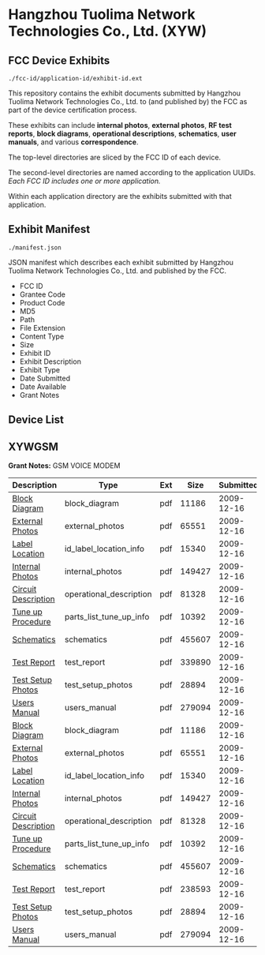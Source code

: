 # Hangzhou Tuolima Network Technologies Co., Ltd. (XYW)
## FCC Device Exhibits

```
./fcc-id/application-id/exhibit-id.ext
```

This repository contains the exhibit documents submitted by Hangzhou Tuolima Network Technologies Co., Ltd. to (and published by) the FCC as part of the device certification process.

These exhibits can include **internal photos**, **external photos**, **RF test reports**, **block diagrams**, **operational descriptions**, **schematics**, **user manuals**, and various **correspondence**.

The top-level directories are sliced by the FCC ID of each device.

The second-level directories are named according to the application UUIDs. *Each FCC ID includes one or more application.*

Within each application directory are the exhibits submitted with that application. 

## Exhibit Manifest

```
./manifest.json
```

JSON manifest which describes each exhibit submitted by Hangzhou Tuolima Network Technologies Co., Ltd. and published by the FCC.

- FCC ID
- Grantee Code
- Product Code
- MD5
- Path
- File Extension
- Content Type
- Size
- Exhibit ID
- Exhibit Description
- Exhibit Type
- Date Submitted
- Date Available
- Grant Notes

## Device List
## XYWGSM
**Grant Notes:** GSM VOICE MODEM

| Description | Type | Ext | Size | Submitted | Available |
| ----------- | ---- | --- | ---- | --------- | --------- |
| [Block Diagram](XYWGSM/f6d1f726d9505c8ec66d03f14160131a/1214387.pdf) | block_diagram | pdf | 11186 | 2009-12-16 | 2009-12-16 |
| [External Photos](XYWGSM/f6d1f726d9505c8ec66d03f14160131a/1214389.pdf) | external_photos | pdf | 65551 | 2009-12-16 | 2009-12-16 |
| [Label Location](XYWGSM/f6d1f726d9505c8ec66d03f14160131a/1214391.pdf) | id_label_location_info | pdf | 15340 | 2009-12-16 | 2009-12-16 |
| [Internal Photos](XYWGSM/f6d1f726d9505c8ec66d03f14160131a/1214392.pdf) | internal_photos | pdf | 149427 | 2009-12-16 | 2009-12-16 |
| [Circuit Description](XYWGSM/f6d1f726d9505c8ec66d03f14160131a/1214388.pdf) | operational_description | pdf | 81328 | 2009-12-16 | 2009-12-16 |
| [Tune up Procedure](XYWGSM/f6d1f726d9505c8ec66d03f14160131a/1214395.pdf) | parts_list_tune_up_info | pdf | 10392 | 2009-12-16 | 2009-12-16 |
| [Schematics](XYWGSM/f6d1f726d9505c8ec66d03f14160131a/1214393.pdf) | schematics | pdf | 455607 | 2009-12-16 | 2009-12-16 |
| [Test Report](XYWGSM/f6d1f726d9505c8ec66d03f14160131a/1214390.pdf) | test_report | pdf | 339890 | 2009-12-16 | 2009-12-16 |
| [Test Setup Photos](XYWGSM/f6d1f726d9505c8ec66d03f14160131a/1214394.pdf) | test_setup_photos | pdf | 28894 | 2009-12-16 | 2009-12-16 |
| [Users Manual](XYWGSM/f6d1f726d9505c8ec66d03f14160131a/1214396.pdf) | users_manual | pdf | 279094 | 2009-12-16 | 2009-12-16 |
| [Block Diagram](XYWGSM/6056214fba3a8f334704b0c65c310daf/1214387.pdf) | block_diagram | pdf | 11186 | 2009-12-16 | 2009-12-16 |
| [External Photos](XYWGSM/6056214fba3a8f334704b0c65c310daf/1214389.pdf) | external_photos | pdf | 65551 | 2009-12-16 | 2009-12-16 |
| [Label Location](XYWGSM/6056214fba3a8f334704b0c65c310daf/1214391.pdf) | id_label_location_info | pdf | 15340 | 2009-12-16 | 2009-12-16 |
| [Internal Photos](XYWGSM/6056214fba3a8f334704b0c65c310daf/1214392.pdf) | internal_photos | pdf | 149427 | 2009-12-16 | 2009-12-16 |
| [Circuit Description](XYWGSM/6056214fba3a8f334704b0c65c310daf/1214388.pdf) | operational_description | pdf | 81328 | 2009-12-16 | 2009-12-16 |
| [Tune up Procedure](XYWGSM/6056214fba3a8f334704b0c65c310daf/1214395.pdf) | parts_list_tune_up_info | pdf | 10392 | 2009-12-16 | 2009-12-16 |
| [Schematics](XYWGSM/6056214fba3a8f334704b0c65c310daf/1214393.pdf) | schematics | pdf | 455607 | 2009-12-16 | 2009-12-16 |
| [Test Report](XYWGSM/6056214fba3a8f334704b0c65c310daf/1214428.pdf) | test_report | pdf | 238593 | 2009-12-16 | 2009-12-16 |
| [Test Setup Photos](XYWGSM/6056214fba3a8f334704b0c65c310daf/1214394.pdf) | test_setup_photos | pdf | 28894 | 2009-12-16 | 2009-12-16 |
| [Users Manual](XYWGSM/6056214fba3a8f334704b0c65c310daf/1214396.pdf) | users_manual | pdf | 279094 | 2009-12-16 | 2009-12-16 |
